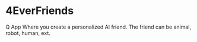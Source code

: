 # 4EverFriends
Q App Where you create a personalized AI friend. The friend can be animal, robot, human, ext.

